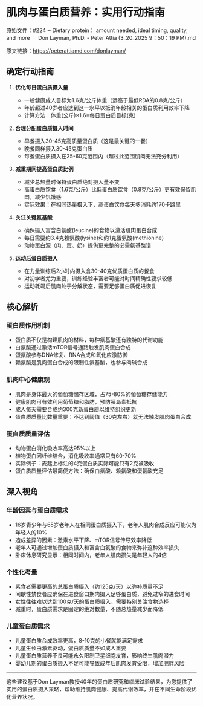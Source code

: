 # 肌肉与蛋白质营养：实用行动指南

原始文件：#224 ‒ Dietary protein： amount needed, ideal timing, quality, and more ｜ Don Layman, Ph.D. - Peter Attia (3_20_2025 9：50：19 PM).md

原文链接：https://peterattiamd.com/donlayman/

<YouTube videoId="BqmG2y4IeY8" />

## 确定行动指南

1. **优化每日蛋白质摄入量**
   - 一般健康成人目标为1.6克/公斤体重（远高于最低RDA的0.8克/公斤）
   - 年龄超过40岁者应达到这一水平以抵消年龄相关的蛋白质利用效率下降
   - 计算方法：体重(公斤)×1.6=每日蛋白质目标(克)

2. **合理分配蛋白质摄入时间**
   - 早餐摄入30-45克高质量蛋白质（这是最关键的一餐）
   - 晚餐同样摄入30-45克蛋白质
   - 每餐蛋白质摄入在25-60克范围内（超过此范围肌肉无法充分利用）

3. **减重期间提高蛋白质比例**
   - 减少总热量时保持蛋白质绝对摄入量不变
   - 高蛋白质饮食（1.6克/公斤）比低蛋白质饮食（0.8克/公斤）更有效保留肌肉，减少饥饿感
   - 实际效果：在相同热量摄入下，高蛋白饮食每天多消耗约170卡路里

4. **关注关键氨基酸**
   - 确保摄入富含白氨酸(leucine)的食物以激活肌肉蛋白合成
   - 每日需要约3.4克赖氨酸(lysine)和约1克蛋氨酸(methionine)
   - 动物蛋白源（肉、蛋、奶）提供更完整的必需氨基酸谱

5. **运动后蛋白质摄入**
   - 在力量训练后2小时内摄入含30-40克优质蛋白质的餐食
   - 对初学者尤为重要，训练经验丰富者可能对时间精确性要求较低
   - 运动耗竭后肌肉处于分解状态，需要足够蛋白质促进恢复

## 核心解析

### 蛋白质作用机制
- 蛋白质不仅是构建肌肉的材料，每种氨基酸还有独特的代谢功能
- 白氨酸通过激活mTOR信号通路触发肌肉蛋白合成
- 蛋氨酸参与DNA修复、RNA合成和氧化应激防御
- 赖氨酸是肌肉蛋白合成的限制性氨基酸，也参与肉碱合成

### 肌肉中心健康观
- 肌肉是身体最大的葡萄糖储存区域，占75-80%的葡萄糖存储能力
- 健康肌肉可有效利用葡萄糖和脂肪，预防胰岛素抵抗
- 成人每天需要合成约300克新蛋白质以维持组织更新
- 蛋白质质量比数量重要：不达到阈值（30克左右）就无法触发肌肉蛋白合成

### 蛋白质质量评估
- 动物蛋白消化吸收率高达95%以上
- 植物蛋白因纤维结合，消化吸收率通常只有60-70%
- 实际例子：麦麸上标注的4克蛋白质实际可能只有2克被吸收
- 蛋白质质量评估最简便方法：确保白氨酸、赖氨酸和蛋氨酸充足

## 深入视角

### 年龄因素与蛋白质需求
- 16岁青少年与65岁老年人在相同蛋白质摄入下，老年人肌肉合成反应可能仅为年轻人的10%
- 造成差异的因素：激素水平下降、mTOR信号传导效率降低
- 老年人可通过增加蛋白质摄入和富含白氨酸的食物来弥补这种效率损失
- 卧床休息研究显示：相同时间内，老年人肌肉损失是年轻人的4倍

### 个性化考量
- 素食者需要更高的总蛋白质摄入（约125克/天）以弥补质量不足
- 间歇性禁食者应确保在进食窗口期内摄入足够蛋白质，避免过窄的进食时间
- 女性往往难以达到100克/天的蛋白质摄入，需要特别关注食物选择
- 减重时，蛋白质需求是固定的绝对数量，不随总热量减少而降低

### 儿童蛋白质需求
- 儿童蛋白质合成效率更高，8-10克的小餐就能满足需求
- 儿童生长由激素驱动，蛋白质质量不如成人重要
- 儿童蛋白质营养不良可能永久限制卫星细胞发育，影响终生肌肉潜力
- 婴幼儿期的蛋白质摄入不足可能导致成年后肌肉发育受限，增加肥胖风险

---

这些建议基于Don Layman教授40年的蛋白质研究和临床试验结果，为您提供了实用的蛋白质摄入策略，帮助维持肌肉健康、提高代谢效率，并在不同生命阶段优化营养状况。